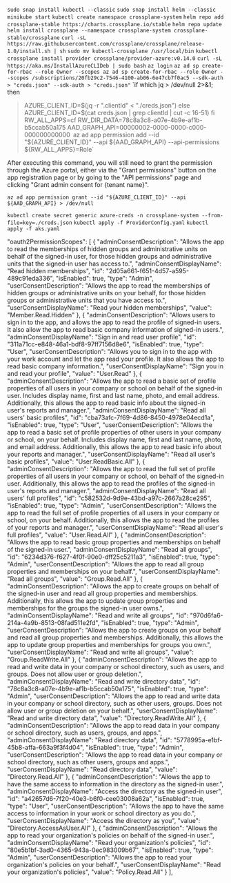 `sudo snap install kubectl --classic`
`sudo snap install helm --classic`
`minikube start`
`kubectl create namespace crossplane-system`
`helm repo add crossplane-stable https://charts.crossplane.io/stable`
`helm repo update`
`helm install crossplane --namespace crossplane-system crossplane-stable/crossplane`
`curl -sL https://raw.githubusercontent.com/crossplane/crossplane/release-1.0/install.sh | sh`
`sudo mv kubectl-crossplane /usr/local/bin`
`kubectl crossplane install provider crossplane/provider-azure:v0.14.0`
`curl -sL https://aka.ms/InstallAzureCLIDeb | sudo bash`
`az login`
`az ad sp create-for-rbac --role Owner --scopes az ad sp create-for-rbac --role Owner --scopes /subscriptions/20fb29c2-7546-4100-ab06-6e47cb7f0ac5 --sdk-auth > "creds.json" --sdk-auth > "creds.json"`
`if which jq > /dev/null 2>&1; then
>   AZURE_CLIENT_ID=$(jq -r ".clientId" < "./creds.json")
> else
>   AZURE_CLIENT_ID=$(cat creds.json | grep clientId | cut -c 16-51)
> fi
RW_ALL_APPS=cf
RW_DIR_DATA=78c8a3c8-a07e-4b9e-af1b-b5ccab50a175
AAD_GRAPH_API=00000002-0000-0000-c000-000000000000`
`az ad app permission add --id "${AZURE_CLIENT_ID}" --api ${AAD_GRAPH_API} --api-permissions ${RW_ALL_APPS}=Role`

After executing this command, you will still need to grant the permission through the Azure portal, either via the "Grant permissions" button on the app registration page or by going to the "API permissions" page and clicking "Grant admin consent for {tenant name}".

`az ad app permission grant --id "${AZURE_CLIENT_ID}" --api ${AAD_GRAPH_API} > /dev/null`

`kubectl create secret generic azure-creds -n crossplane-system --from-file=key=./creds.json`
`kubectl apply -f ProviderConfig.yaml`
`kubectl apply -f aks.yaml`


"oauth2PermissionScopes": [
    {
      "adminConsentDescription": "Allows the app to read the memberships of hidden groups and administrative units on behalf of the signed-in user, for those hidden 
groups and administrative units that the signed-in user has access to.",
      "adminConsentDisplayName": "Read hidden memberships",
      "id": "2d05a661-f651-4d57-a595-489c91eda336",
      "isEnabled": true,
      "type": "Admin",
      "userConsentDescription": "Allows the app to read the memberships of hidden groups or administrative units on your behalf, for those hidden groups or administrative units that you have access to.",
      "userConsentDisplayName": "Read your hidden memberships",
      "value": "Member.Read.Hidden"
    },
    {
      "adminConsentDescription": "Allows users to sign in to the app, and allows the app to read the profile of signed-in users. It also allow the app to read basic 
company information of signed-in users.",
      "adminConsentDisplayName": "Sign in and read user profile",
      "id": "311a71cc-e848-46a1-bdf8-97ff7156d8e6",
      "isEnabled": true,
      "type": "User",
      "userConsentDescription": "Allows you to sign in to the app with your work account and let the app read your profile. It also allows the app to read basic company information.",
      "userConsentDisplayName": "Sign you in and read your profile",
      "value": "User.Read"
    },
    {
      "adminConsentDescription": "Allows the app to read a basic set of profile properties of all users in your company or school on behalf of the signed-in user. Includes display name, first and last name, photo, and email address. Additionally, this allows the app to read basic info about the signed-in user's reports and manager.",
      "adminConsentDisplayName": "Read all users' basic profiles",
      "id": "cba73afc-7f69-4d86-8450-4978e04ecd1a",
      "isEnabled": true,
      "type": "User",
      "userConsentDescription": "Allows the app to read a basic set of profile properties of other users in your company or school, on your behalf. Includes display 
name, first and last name, photo, and email address. Additionally, this allows the app to read basic info about your reports and manager.",
      "userConsentDisplayName": "Read all user's basic profiles",
      "value": "User.ReadBasic.All"
    },
    {
      "adminConsentDescription": "Allows the app to read the full set of profile properties of all users in your company or school, on behalf of the signed-in user. 
Additionally, this allows the app to read the profiles of the signed-in user's reports and manager.",
      "adminConsentDisplayName": "Read all users' full profiles",
      "id": "c582532d-9d9e-43bd-a97c-2667a28ce295",
      "isEnabled": true,
      "type": "Admin",
      "userConsentDescription": "Allows the app to read the full set of profile properties of all users in your company or school, on your behalf.  Additionally, this allows the app to read the profiles of your reports and manager.",
      "userConsentDisplayName": "Read all user's full profiles",
      "value": "User.Read.All"
    },
    {
      "adminConsentDescription": "Allows the app to read basic group properties and memberships on behalf of the signed-in user.",
      "adminConsentDisplayName": "Read all groups",
      "id": "6234d376-f627-4f0f-90e0-dff25c5211a3",
      "isEnabled": true,
      "type": "Admin",
      "userConsentDescription": "Allows the app to read all group properties and memberships on your behalf.",
      "userConsentDisplayName": "Read all groups",
      "value": "Group.Read.All"
    },
    {
      "adminConsentDescription": "Allows the app to create groups on behalf of the signed-in user and read all group properties and memberships. Additionally, this allows the app to update group properties and memberships for the groups the signed-in user owns.",
      "adminConsentDisplayName": "Read and write all groups",
      "id": "970d6fa6-214a-4a9b-8513-08fad511e2fd",
      "isEnabled": true,
      "type": "Admin",
      "userConsentDescription": "Allows the app to create groups on your behalf and read all group properties and memberships. Additionally, this allows the app to update group properties and memberships for groups you own.",
      "userConsentDisplayName": "Read and write all groups",
      "value": "Group.ReadWrite.All"
    },
    {
      "adminConsentDescription": "Allows the app to read and write data in your company or school directory, such as users, and groups.  Does not allow user or group deletion.",
      "adminConsentDisplayName": "Read and write directory data",
      "id": "78c8a3c8-a07e-4b9e-af1b-b5ccab50a175",
      "isEnabled": true,
      "type": "Admin",
      "userConsentDescription": "Allows the app to read and write data in your company or school directory, such as other users, groups.  Does not allow user or group deletion on your behalf.",
      "userConsentDisplayName": "Read and write directory data",
      "value": "Directory.ReadWrite.All"
    },
    {
      "adminConsentDescription": "Allows the app to read data in your company or school directory, such as users, groups, and apps.",
      "adminConsentDisplayName": "Read directory data",
      "id": "5778995a-e1bf-45b8-affa-663a9f3f4d04",
      "isEnabled": true,
      "type": "Admin",
      "userConsentDescription": "Allows the app to read data in your company or school directory, such as other users, groups and apps.",
      "userConsentDisplayName": "Read directory data",
      "value": "Directory.Read.All"
    },
    {
      "adminConsentDescription": "Allows the app to have the same access to information in the directory as the signed-in user.",
      "adminConsentDisplayName": "Access the directory as the signed-in user",
      "id": "a42657d6-7f20-40e3-b6f0-cee03008a62a",
      "isEnabled": true,
      "type": "User",
      "userConsentDescription": "Allows the app to have the same access to information in your work or school directory as you do.",
      "userConsentDisplayName": "Access the directory as you",
      "value": "Directory.AccessAsUser.All"
    },
    {
      "adminConsentDescription": "Allows the app to read your organization's policies on behalf of the signed-in user.",
      "adminConsentDisplayName": "Read your organization's policies",
      "id": "80e5b1bf-3ad0-4365-943a-0ec983009b67",
      "isEnabled": true,
      "type": "Admin",
      "userConsentDescription": "Allows the app to read your organization's policies on your behalf.",
      "userConsentDisplayName": "Read your organization's policies",
      "value": "Policy.Read.All"
    }
  ],